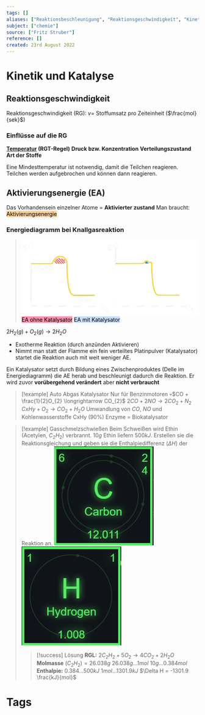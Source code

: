 ```yaml
---
tags: []
aliases: ["Reaktionsbeschleunigung", "Reaktionsgeschwindigkeit", "Kinetik", "Katalysator"]
subject: ["chemie"]
source: ["Fritz Struber"]
reference: []
created: 23rd August 2022
---
```


# Kinetik und Katalyse
## Reaktionsgeschwindigkeit
Reaktionsgeschwindigkeit (RG): $v=$ Stoffumsatz pro Zeiteinheit ($\frac{mol}{sek}$)
### Einflüsse auf die RG
**[Temperatur](physik/Temperatur%20und%20Teilchenmodell.md) (RGT-Regel)**
**Druck bzw. Konzentration**
**Verteilungszustand**
**Art der Stoffe**

Eine Mindesttemperatur ist notwendig, damit die Teilchen reagieren.
Teilchen werden aufgebrochen und können dann reagieren.

## Aktivierungsenergie (EA)
Das Vorhandensein einzelner Atome = **Aktivierter zustand** 
Man braucht: <mark style="background: #FFB86CA6;">Aktivierungsenergie</mark>

### Energiediagramm bei Knallgasreaktion
>![500](chemie/assets/AE.png)
><mark style="background: #FF5582A6;">EA ohne Katalysator</mark>
><mark style="background: #ADCCFFA6;">EA mit Katalysator</mark>

$2 H_{2}(g)+O_{2}(g)\longrightarrow 2H_{2}O$
- Exotherme Reaktion (durch anzünden Aktivieren)
- Nimmt man statt der Flamme ein fein verteiltes Platinpulver (Katalysator) startet die Reaktion auch mit weit weniger AE.

Ein Katalysator setzt durch Bildung eines Zwischenproduktes (Delle im Energiediagramm) die AE herab und beschleunigt dadurch die Reaktion.
Er wird zuvor **vorübergehend verändert** aber **nicht verbraucht**

> [!example] Auto Abgas Katalysator
> Nur für Benzinmotoren
> 💀$CO + \frac{1}{2}O_{2} \longrightarrow CO_{2}$
> $2CO + 2NO \longrightarrow 2CO_{2} + N_{2}$
> $CxHy + O_{2} \longrightarrow CO_{2} + H_{2}O$
> Umwandlung von $CO$, $NO$ und Kohlenwasserstoffe CxHy (90%)
> Enzyme = Biokatalysator

> [!example] Gasschmelzschwießen
> Beim Schweißen wird Ethin (Acetylen, $C_{2}H_{2}$) verbrannt.
> $10g$ Ethin liefern $500kJ$.
> Erstellen sie die Reaktionsgleichung und geben sie die Enthalpiedifferenz ($\Delta H$) der Reaktion an.
> ![150](chemie/assets/C.png) ![150](chemie/assets/H.png)
> 
> > [!success] Lösung
> > **RGL:**
> > $2C_{2}H_{2}+5O_{2}\longrightarrow 4CO_{2} + 2H_{2}O$
> > **Molmasse** $(C_{2}H_{2}) = 26.038g$
> > $26.038g \dots 1mol$
> > $10g \dots 0.384mol$
> > **Enthalpie:**
> > $0.384\dots 500kJ$
> > $1mol\dots 1301.9kJ$
> > $\Delta H = -1301.9 \frac{kJ}{mol}$
# Tags